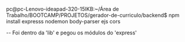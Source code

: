 pc@pc-Lenovo-ideapad-320-15IKB:~/Área de Trabalho/BOOTCAMP/PROJETOS/gerador-de-curriculo/backend$ npm install expresss nodemon body-parser ejs cors

-- Foi dentro da 'lib' e pegou os módulos do 'express'